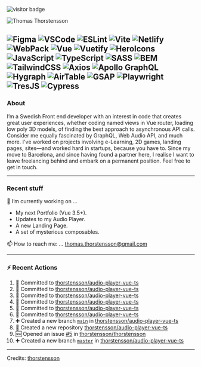 <img src="https://visitor-badge.laobi.icu/badge?page_id=thorstensson" alt="visitor badge"/></p>

![Thomas Thorstensson](https://github.com/user-attachments/assets/ac4417b0-aae0-422a-b866-3b8120c2d6ff)

![Figma](https://img.shields.io/badge/Figma-ffffff?style=for-the-badge&color=000000)
![VSCode](https://img.shields.io/badge/VSCode-ffffff?style=for-the-badge&color=000000)
![ESLint](https://img.shields.io/badge/ESLint-ffffff?style=for-the-badge&color=000000)
![Vite](https://img.shields.io/badge/Vite-ffffff?style=for-the-badge&color=000000)
![Netlify](https://img.shields.io/badge/Netlify-ffffff?style=for-the-badge&color=000000)
![WebPack](https://img.shields.io/badge/WebPack-ffffff?style=for-the-badge&color=000000)
![Vue](https://img.shields.io/badge/Vue-ffffff?style=for-the-badge&color=67ea53)
![Vuetify](https://img.shields.io/badge/Vuetify-ffffff?style=for-the-badge&color=67ea53)
![HeroIcons](https://img.shields.io/badge/HeroIcons-ffffff?style=for-the-badge&color=000000)
![JavaScript](https://img.shields.io/badge/JavaScript-ffffff?style=for-the-badge&color=f2ff09)
![TypeScript](https://img.shields.io/badge/TypeScript-ffffff?style=for-the-badge&color=3756EC)
![SASS](https://img.shields.io/badge/SASS-ffffff?style=for-the-badge&color=000000)
![BEM](https://img.shields.io/badge/BEM-ffffff?style=for-the-badge&color=000000)
![TailwindCSS](https://img.shields.io/badge/TailwindCSS-ffffff?style=for-the-badge&color=000000)
![Axios](https://img.shields.io/badge/Axios-ffffff?style=for-the-badge&color=000000)
![Apollo GraphQL](https://img.shields.io/badge/Apollo%20GraphQL-ffffff?style=for-the-badge&color=000000)
![Hygraph](https://img.shields.io/badge/Hygraph-ffffff?style=for-the-badge&color=000000)
![AirTable](https://img.shields.io/badge/AirTable-ffffff?style=for-the-badge&color=000000)
![GSAP](https://img.shields.io/badge/GSAP-ffffff?style=for-the-badge&color=000000)
![Playwright](https://img.shields.io/badge/Playwright-ffffff?style=for-the-badge&color=000000)
![TresJS](https://img.shields.io/badge/TresJS-ffffff?style=for-the-badge&color=000000)
![Cypress](https://img.shields.io/badge/Cypress-ffffff?style=for-the-badge&color=000000)
---
### About
I’m a Swedish Front end developer with an interest in code that creates great user experiences, whether coding named views in Vue router, loading low poly 3D models, of finding the best approach to asynchronous API calls. Consider me equally fascinated by GraphQL, Web Audio API, and much more. I've worked on projects involving e-Learning, 2D games, landing pages, sites—and worked hard in startups, because you have to. Since my move to Barcelona, and since having found a partner here, I realise I want to leave freelancing behind and embark on a permanent position. Feel free to get in touch.

---
### Recent stuff
🔭 I’m currently working on ... 
- My next Portfolio (Vue 3.5+).
- Updates to my Audio Player.
- A new Landing Page.
- A set of mysterious composables.<br>

📫 How to reach me: ... thomas.thorstensson@gmail.com 

---
### :zap: Recent Actions

<!--START_SECTION:activity-->
1. 📝 Committed to [thorstensson/audio-player-vue-ts](https://github.com/thorstensson/audio-player-vue-ts/commit/8bd6ce5810e2b65dbb44ab5ea21daad5a4e5041b)
2. 📝 Committed to [thorstensson/audio-player-vue-ts](https://github.com/thorstensson/audio-player-vue-ts/commit/afdbe285b908bad5feb23969474e49dd030e303c)
3. 📝 Committed to [thorstensson/audio-player-vue-ts](https://github.com/thorstensson/audio-player-vue-ts/commit/5ede0e2b99e1acf3d8a38d072c64394bf1bfdfe8)
4. 📝 Committed to [thorstensson/audio-player-vue-ts](https://github.com/thorstensson/audio-player-vue-ts/commit/0ef89beef0a3f51051a70cc0e5848d052b2b3474)
5. 📝 Committed to [thorstensson/audio-player-vue-ts](https://github.com/thorstensson/audio-player-vue-ts/commit/33440cdd46636d4a1a336a36acbe7725c3ae7bc4)
6. 📝 Committed to [thorstensson/audio-player-vue-ts](https://github.com/thorstensson/audio-player-vue-ts/commit/90960a69d407fd14172db04398b04a8d1803fa6e)
7. ➕ Created a new branch [`main`](https://github.com/thorstensson/audio-player-vue-ts/tree/main) in [thorstensson/audio-player-vue-ts](https://github.com/thorstensson/audio-player-vue-ts)
8. 🎉 Created a new repository [thorstensson/audio-player-vue-ts](https://github.com/thorstensson/audio-player-vue-ts)
9. 🆕 Opened an issue [#5](https://github.com/thorstensson/thorstensson/issues/5) in [thorstensson/thorstensson](https://github.com/thorstensson/thorstensson)
10. ➕ Created a new branch [`master`](https://github.com/thorstensson/audio-player-vue-ts/tree/master) in [thorstensson/audio-player-vue-ts](https://github.com/thorstensson/audio-player-vue-ts)
<!--END_SECTION:activity-->




-----
Credits: [thorstensson](https://github.com/thorstensson)
